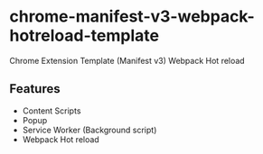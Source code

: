 # chrome-manifest-v3-webpack-hotreload-template
Chrome Extension Template (Manifest v3) Webpack Hot reload

## Features
- Content Scripts
- Popup
- Service Worker (Background script)
- Webpack Hot reload
